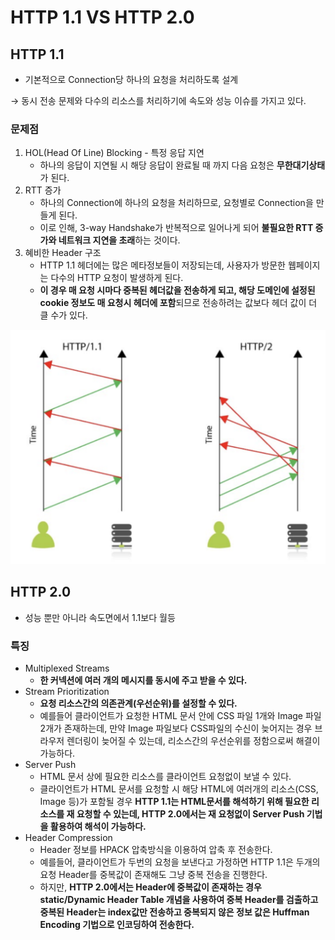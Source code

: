 # HTTP 1.1 VS HTTP 2.0

## HTTP 1.1

- 기본적으로 Connection당 하나의 요청을 처리하도록 설계

→ 동시 전송 문제와 다수의 리소스를 처리하기에 속도와 성능 이슈를 가지고 있다.

### 문제점

1. HOL(Head Of Line) Blocking - 특정 응답 지연
    - 하나의 응답이 지연될 시 해당 응답이 완료될 때 까지 다음 요청은 **무한대기상태**가 된다.
2. RTT 증가
    - 하나의 Connection에 하나의 요청을 처리하므로, 요청별로 Connection을 만들게 된다.
    - 이로 인해, 3-way Handshake가 반복적으로 일어나게 되어 **불필요한 RTT 증가와 네트워크 지연을 초래**하는 것이다.
3. 혜비한 Header 구조
    - HTTP 1.1 헤더에는 많은 메타정보들이 저장되는데, 사용자가 방문한 웹페이지는 다수의 HTTP 요청이 발생하게 된다.
    - **이 경우 매 요청 시마다 중복된 헤더값을 전송하게 되고, 해당 도메인에 설정된 cookie 정보도 매 요청시 헤더에 포함**되므로 전송하려는 값보다 헤더 값이 더 클 수가 있다.

![Untitled](image/http1.1.png)

## HTTP 2.0

- 성능 뿐만 아니라 속도면에서 1.1보다 월등

### 특징

- Multiplexed Streams
    - **한 커넥션에 여러 개의 메시지를 동시에 주고 받을 수 있다.**
- Stream Prioritization
    - **요청 리소스간의 의존관계(우선순위)를 설정할 수 있다.**
    - 예를들어 클라이언트가 요청한 HTML 문서 안에 CSS 파일 1개와 Image 파일 2개가 존재하는데, 만약 Image 파일보다 CSS파일의 수신이 늦어지는 경우 브라우저 렌더링이 늦어질 수 있는데, 리소스간의 우선순위를 정함으로써 해결이 가능하다.
- Server Push
    - HTML 문서 상에 필요한 리소스를 클라이언트 요청없이 보낼 수 있다.
    - 클라이언트가 HTML 문서를 요청할 시 해당 HTML에 여러개의 리소스(CSS, Image 등)가 포함될 경우 **HTTP 1.1는 HTML문서를 해석하기 위해 필요한 리소스를 재 요청할 수 있는데, HTTP 2.0에서는 재 요청없이 Server Push 기법을 활용하여 해석이 가능하다.**
- Header Compression
    - Header 정보를 HPACK 압축방식을 이용하여 압축 후 전송한다.
    - 예를들어, 클라이언트가 두번의 요청을 보낸다고 가정하면 HTTP 1.1은 두개의 요청 Header를 중복값이 존재해도 그냥 중복 전송을 진행한다.
    - 하지만, **HTTP 2.0에서는 Header에 중복값이 존재하는 경우 static/Dynamic Header Table 개념을 사용하여 중복 Header를 검출하고 중복된 Header는 index값만 전송하고 중복되지 않은 정보 값은 Huffman Encoding 기법으로 인코딩하여 전송한다.**